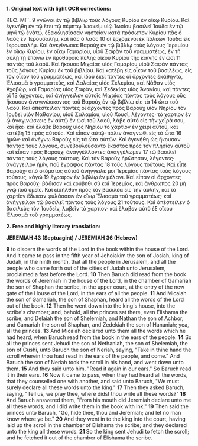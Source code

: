 **1. Original text with light OCR corrections:**

ΚΕΦ. ΜΓ΄.
9 γνῶναι ἐν τῷ βιβλίῳ τοὺς λόγους Κυρίου ἐν οἴκῳ Κυρίου. Καὶ
ἐγενήθη ἐν τῷ ἔτει τῷ πέμπτῳ Ἰωακεὶμ υἱῷ Ἰωσίου βασιλεῖ
Ἰούδα ἐν τῷ μηνὶ τῷ ἐνάτῳ, ἐξεκκλησίασαν νηστείαν κατὰ
πρόσωπον Κυρίου πᾶς ὁ λαὸς ἐν Ἱερουσαλήμ, καὶ πᾶς ὁ λαὸς
10 οἱ ἐρχόμενοι ἐκ πόλεων Ἰούδα εἰς Ἱερουσαλήμ. Καὶ ἀνεγίνωσκε
Βαροὺχ ἐν τῷ βιβλίῳ τοὺς λόγους Ἱερεμίου ἐν οἴκῳ Κυρίου,
ἐν οἴκῳ Γαμαρίου, υἱοῦ Σαφὰν τοῦ γραμματέως, ἐν τῇ αὐλῇ
τῇ ἐπάνω ἐν προθύροις πύλης οἴκου Κυρίου τῆς καινῆς ἐν ὠσὶ
11 παντὸς τοῦ λαοῦ. Καὶ ἤκουσε Μιχαίας υἱὸς Γαμαρίου υἱοῦ Σαφὰν
πάντας τοὺς λόγους Κυρίου ἐκ τοῦ βιβλίου. Καὶ κατέβη εἰς
οἶκον τοῦ βασιλέως, εἰς τὸν οἶκον τοῦ γραμματέως, καὶ ἰδοὺ
ἐκεῖ πάντες οἱ ἄρχοντες ἐκάθηντο, Ἐλισαμὰ ὁ γραμματεὺς,
καὶ Δαλαίας υἱὸς Σελεμίου, καὶ Νάθαν υἱὸς Ἀχοβὼρ, καὶ Γαμαρίας
υἱὸς Σαφὰν, καὶ Σεδεκίας υἱὸς Ἀνανίου, καὶ πάντες οἱ
13 ἄρχοντες, καὶ ἀνήγγειλεν αὐτοῖς Μιχαίας πάντας τοὺς λόγους
οὓς ἤκουσεν ἀναγινώσκοντος τοῦ Βαροὺχ ἐν τῷ βιβλίῳ εἰς τὰ
14 ὦτα τοῦ λαοῦ. Καὶ ἀπέστειλαν πάντες οἱ ἄρχοντες πρὸς Βαροὺχ
υἱὸν Νηρίου τὸν Ἰουδεὶ υἱὸν Ναθανίου, υἱοῦ Σαλαμίου,
υἱοῦ Χουσὶ, λέγοντες· τὸ χαρτίον ἐν ᾧ ἀναγινώσκεις ἐν αὐτῷ
ἐν ὠσὶ τοῦ λαοῦ, λάβε αὐτὸ εἰς τὴν χεῖρά σου, καὶ ἧκε· καὶ
ἔλαβε Βαροὺχ υἱὸς Νηρίου τὸ χαρτίον ἐν χειρὶ αὐτοῦ, καὶ κατέβη
15 πρὸς αὐτούς. Καὶ εἶπαν αὐτῷ· πάλιν ἀνάγνωθι εἰς τὰ ὦτα
16 ἡμῶν· καὶ ἀνέγνω Βαροὺχ εἰς τὰ ὦτα αὐτῶν. Καὶ ἐγενήθη ὡς
ἤκουσαν πάντας τοὺς λόγους, συνεβουλεύσαντο ἕκαστος πρὸς τὸν
πλησίον αὐτοῦ καὶ εἶπαν πρὸς Βαροὺχ· ἀναγγέλλοντες ἀναγγέλωμεν
17 τῷ βασιλεῖ πάντας τοὺς λόγους τούτους. Καὶ τὸν Βαροὺχ
ἠρώτησαν, λέγοντες· ἀνάγγειλον ἡμῖν, ποῦ ἔγραψας πάντας
18 τοὺς λόγους τούτους; Καὶ εἶπε Βαροὺχ· ἀπὸ στόματος
αὐτοῦ ἀνήγγειλέ μοι Ἱερεμίας πάντας τοὺς λόγους τούτους, κἀγὼ
19 ἔγραφον ἐν βιβλίῳ ἐν μέλανι. Καὶ εἶπαν οἱ ἄρχοντες πρὸς
Βαροὺχ· βάδισον καὶ κρύβηθι σὺ καὶ Ἱερεμίας, καὶ ἄνθρωπος
20 μὴ γνῷ ποῦ ὑμεῖς. Καὶ εἰσῆλθον πρὸς τὸν βασιλέα εἰς τὴν
αὐλὴν, καὶ τὸ χαρτίον ἔδωκαν φυλάσσειν ἐν οἴκῳ Ἐλισαμὰ τοῦ
γραμματέως· καὶ ἀνήγγειλαν τῷ βασιλεῖ πάντας τοὺς λόγους
21 τούτους. Καὶ ἀπέστειλεν ὁ βασιλεὺς τὸν Ἰουδεὶν, λαβεῖν τὸ
χαρτίον· καὶ ἔλαβεν αὐτὸ ἐξ οἴκου Ἐλισαμὰ τοῦ γραμματέως.

**2. Free and highly literary translation:**

**JEREMIAH 43 (Septuagint) / JEREMIAH 36 (Hebrew)**

**9** to discern the words of the Lord in the book within the house of the Lord. And it came to pass in the fifth year of Jehoiakim the son of Josiah, king of Judah, in the ninth month, that all the people in Jerusalem, and all the people who came forth out of the cities of Judah unto Jerusalem, proclaimed a fast before the Lord.
**10** Then Baruch did read from the book the words of Jeremiah in the house of the Lord, in the chamber of Gamariah the son of Shaphan the scribe, in the upper court, at the entry of the new gate of the House of the Lord, in the ears of all the people.
**11** And Micaiah the son of Gamariah, the son of Shaphan, heard all the words of the Lord out of the book.
**12** Then he went down into the king's house, into the scribe's chamber; and, behold, all the princes sat there, even Elishama the scribe, and Delaiah the son of Shelemiah, and Nathan the son of Achbor, and Gamariah the son of Shaphan, and Zedekiah the son of Hananiah; yea, all the princes.
**13** And Micaiah declared unto them all the words which he had heard, when Baruch read from the book in the ears of the people.
**14** So all the princes sent Jehudi the son of Nethaniah, the son of Shelemiah, the son of Cushi, unto Baruch the son of Neriah, saying, "Take in thine hand the scroll wherein thou hast read in the ears of the people, and come." And Baruch the son of Neriah took the scroll in his hand, and went down unto them.
**15** And they said unto him, "Read it again in our ears." So Baruch read it in their ears.
**16** Now it came to pass, when they had heard all the words, that they counselled one with another, and said unto Baruch, "We must surely declare all these words unto the king."
**17** Then they asked Baruch, saying, "Tell us, we pray thee, where didst thou write all these words?"
**18** And Baruch answered them, "From his mouth did Jeremiah declare unto me all these words, and I did write them in the book with ink."
**19** Then said the princes unto Baruch, "Go, hide thee, thou and Jeremiah; and let no man know where ye be."
**20** And they went in to the king into the court, having laid up the scroll in the chamber of Elishama the scribe; and they declared unto the king all these words.
**21** So the king sent Jehudi to fetch the scroll; and he fetched it out of the chamber of Elishama the scribe.